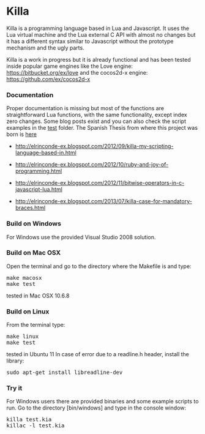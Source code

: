 # Killa

Killa is a programming language based in Lua and Javascript. It uses the Lua virtual machine and the Lua external C API with almost no changes but it has a different syntax similar to Javascript without the prototype mechanism and the ugly parts. 

Killa is a work in progress but it is already functional and has been tested inside popular game engines like the Love engine: https://bitbucket.org/ex/love and the cocos2d-x engine: https://github.com/ex/cocos2d-x

### Documentation

Proper documentation is missing but most of the functions are straightforward Lua functions, with the same functionality, except index zero changes. Some blog posts exist and you can also check the script examples in the [test](https://github.com/ex/Killa/tree/master/test) folder. The Spanish Thesis from where this project was born is [here](https://github.com/ex/Killa/raw/master/doc/Killa%2C%20un%20lenguaje%20de%20programacion%20basado%20en%20Lua%20y%20JavaScript.pdf)

  * http://elrinconde-ex.blogspot.com/2012/09/killa-my-scripting-language-based-in.html

  * http://elrinconde-ex.blogspot.com/2012/10/ruby-and-joy-of-programming.html

  * http://elrinconde-ex.blogspot.com/2012/11/bitwise-operators-in-c-javascript-lua.html

  * http://elrinconde-ex.blogspot.com/2013/07/killa-case-for-mandatory-braces.html


### Build on Windows

For Windows use the provided Visual Studio 2008 solution.

### Build on Mac OSX

Open the terminal and go to the directory where the Makefile is and type: 
<pre>
make macosx
make test
</pre>
tested in Mac OSX 10.6.8

### Build on Linux

From the terminal type:
<pre>
make linux
make test
</pre>

tested in Ubuntu 11
In case of error due to a readline.h header, install the library:
<pre>
sudo apt-get install libreadline-dev
</pre>

### Try it

For Windows users there are provided binaries and some example scripts to run.
Go to the directory [bin/windows] and type in the console window: 
<pre>
killa test.kia
killac -l test.kia
</pre>


